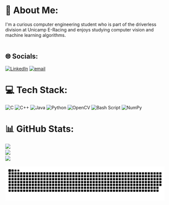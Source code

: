 # 💫 About Me:
I'm a curious computer engineering student who is part of the driverless division at Unicamp E-Racing and enjoys studying computer vision and machine learning algorithms.<br><br>


## 🌐 Socials:
[![LinkedIn](https://img.shields.io/badge/LinkedIn-%230077B5.svg?logo=linkedin&logoColor=white)](https://linkedin.com/in/felipe-pavanello-672069247) [![email](https://img.shields.io/badge/Email-D14836?logo=gmail&logoColor=white)](mailto:felipe.pavanello.capovilla@gmail.com) 


  
# 💻 Tech Stack:
![C](https://img.shields.io/badge/c-%2300599C.svg?style=flat&logo=c&logoColor=white) ![C++](https://img.shields.io/badge/c++-%2300599C.svg?style=flat&logo=c%2B%2B&logoColor=white) ![Java](https://img.shields.io/badge/java-%23ED8B00.svg?style=flat&logo=openjdk&logoColor=white) ![Python](https://img.shields.io/badge/python-3670A0?style=flat&logo=python&logoColor=ffdd54) ![OpenCV](https://img.shields.io/badge/opencv-%23white.svg?style=flat&logo=opencv&logoColor=white) ![Bash Script](https://img.shields.io/badge/bash_script-%23121011.svg?style=flat&logo=gnu-bash&logoColor=white) ![NumPy](https://img.shields.io/badge/numpy-%23013243.svg?style=flat&logo=numpy&logoColor=white)
# 📊 GitHub Stats:
![](https://github-readme-stats.vercel.app/api?username=felipeCapovilla&theme=nightowl&hide_border=false&include_all_commits=false&count_private=false)<br/>
![](https://nirzak-streak-stats.vercel.app/?user=felipeCapovilla&theme=nightowl&hide_border=false)<br/>
![](https://github-readme-stats.vercel.app/api/top-langs/?username=felipeCapovilla&theme=nightowl&hide_border=false&include_all_commits=false&count_private=false&layout=compact)

<!-- Proudly created with GPRM ( https://gprm.itsvg.in ) -->
![snake gif](https://github.com/felipeCapovilla/felipeCapovilla/blob/output/github-snake-dark.svg)
